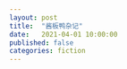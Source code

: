 ```yaml
---
layout: post
title:  "酱板鸭杂记"
date:   2021-04-01 10:00:00
published: false
categories: fiction
---
```


<!--

做法一
选鸭：制板鸭的原料鸭愈肥愈好，并以未生蛋和未换毛者为佳。
腌制：
酱板鸭
酱板鸭
1：杀鸭退毛，去内脏，宰去翅尖，鸭脚，从胸脯剖开洗净，再吊起滴干水份。
2：擦盐。将精盐于锅中炒干，并加入0.125%的茴香，炒至水气蒸发后，取出磨细。其后将鸭称重，用其重的6.25%的干盐。将盐的3/4从颈部切口中装入，反复翻揉，务使盐均匀地粘满腹腔各部。其&frac14;的盐擦于体外，应以胸肌、小腿肌和口腔为主。擦盐后依次码在缸中，经盐渍12小时后取出，提起后翅，撑开肛门，使腔中盐水全部流出，这称为扣卤。然后再叠于缸中，经8小时左右进行第二次扣卤。
3：复腌。第二次扣卤后，把花椒，五香粉，白糖混合均匀，抹在鸭子身上，肉厚处多抹。南京风味的应抹上甜面酱，湖南风味的加上辣椒粉，然后置缸内腓渍十个小时，中间翻一次，如果鸭大，腌的时间更长。
4：鸭子出缸后吊起滴干盐水，用热纱布把鸭子身内处擦干，再用两根篾架成十字形撑于鸭子腹中，压成板状，晾干水分。
5：用谷草引火，撒上糠壳，待初烧青烟散去，将鸭子反复熏烘至金黄色即成。这一步另外一种方法是烤。
做法二
主料
鸭肉1只
辅料
酱板鸭
酱板鸭
食盐30克、冰糖5块、姜3片、八角适量、花椒适量、桂皮适量、干辣椒适量、老抽1勺、甜面酱3勺、蜂蜜1勺、香叶适量、陈皮适量、肉豆蔻适量、甘草适量、丁香适量、茴香籽适量、芝麻油3勺
步骤
1.鸭子最好从背部开膛，收拾干净，剁去鸭脚。我跟杀鸭子的师傅说要把背部剁开，结果人家一刀下去，连腹部也给剁开了，只有一点皮连着，后来洗的时候皮彻底断开，成两个半只鸭了
2.鸭子完全沥干水后抹盐，里外都要抹均匀，我这次买的鸭子较小，大约用30克盐，如果是5斤左右的鸭子，建议用40克盐
3.抹老抽，里外都要抹到，老抽主要是为了上色，然后再抹姜末，去腥。然后用密实袋封好，放冰箱腌制24小时
4.准备好卤制用的香料，分别有花椒、八角、桂皮、香叶、辣椒、陈皮、豆蔻、甘草、丁香、小茴香和沙仁。所有小粒香料装入香料盒
5.鸭子从冰箱取出后，抹去上面的姜末，放入预热190度的烤箱烤30分钟，大鸭子可以多烤约10分钟。中间约20分钟的时候，取出刷蜂蜜一次，再继续烤到时间
6.烤鸭子的时候，烧一锅水，放入步骤4的香料、一勺甜面酱、盐、生抽、老抽、一小块冰糖，煮约15分钟，鸭子烤好后立即放入沸腾的卤锅中，关小火，卤约15分钟，关火再焖15分钟，取出放烤网上全身抹上一层薄薄的麻油，风干约15个小时以上。吃的时候直接斩块即可
烹饪技巧
1、这道酱板鸭纯属试验产品，还有许多可以改进的地方：一开始腌制时，可以加入花椒粒和辣椒段，进一步增加麻辣味，不过要注意的是烤前要抹干净，以免烤制的时候容易烤焦，姜也可以切丝更容易去掉。
2、冰糖和蜂蜜一定不要省，一是上色更漂亮，二是中和强刺激的咸辣味，咸中带甘。
3、卤制用的香料可以在中药店配到，如果不齐也没关系，有多少用多少即可。
4、除了辣椒和花椒可以根据自己能接受的麻辣度掌握用量外，其他香料的量宜少不宜多，以免香料味过重，抢去鸭子的香味。
5、因为鸭子是经过烤制的，后面卤的时间不要过长，熟透即可。
6、鸭子经过长时间腌制，味道已经完全进到骨子里，在卤汁里浸泡时间也不宜过长，避免香料味过重。
7、风干的程序很重要，经风干后的鸭子风味更浓郁，更有嚼头。
8、最后我发现鸭子给剁成两半是歪打正着，哈哈，家里烤箱和锅都不够大，整只还真有点麻烦。对了，如果您是用整只鸭的话，要加一个压制的步骤，就是在步骤3腌制后，步骤5烤之前，把开膛的鸭子用重物压约3小时，然后再用两根筷子呈十字交叉撑在鸭子的胸膛上，使鸭子保持平整
营养价值编辑
鸭肉的营养价值很高，属凉性，科学的食用具有滋润养胃，平
酱板鸭
酱板鸭
肝去火，健体美颜，益气养血，除湿去烦，开胃健脾，醒目安神，活血化淤，兹阴益肾之功效，深受人们青睐，酱板鸭即可作为休闲小吃，又可作为洒席上的特色菜肴，开袋即食可品尝冷食的鲜美，加热可享受传统热食的风味，是四季养生保健、宴请宾朋尝鲜、走亲访友馈赠、看望病人、孝敬长辈的首选上乘美食佳肴。
调酱汤编辑
中药配方：安息香18克、花椒100克、丁香10克、干草19克、砂仁19克、黑胡椒25克、当归5克、香叶13克、白蔻18克、桂圆25克、草果30克、白果10克、山奈15克、草寇14克、茴香35克、木香10克、参10克、大料50克、桂皮35克、良姜50克、白胡椒20克、辛夷15克、筚拨5克、陈皮30克。(一定要按比例不要乱来，打个比方中医如果给人家抓药乱抓一通那是什么效果？)
辅料编辑
100斤生货，放盐1000克，味素300克，大酱200克，大蒜30克，糖约500克，蜂蜜100克，树椒150克，红曲米150克药料3天更换一次。调卤水：100斤水放老母鸡3只，猪肉皮3斤，猪前腿骨20斤。全部切块大火烧开10分钟，改小火12小时成奶白色(剩汤的三分之一)调老油：锅中加老汤(一般老师傅那里有)，倒入辣椒片，色拉油1500克煮沸15分钟过滤到卤水。
工艺流程：中药浸泡30分钟打包入酱缸煮开10分钟放鸭子半成品用篦子压好再煮开30分钟下蜂蜜味素;离火焖半个小时出锅。
临吃时洗净鸭子，上笼蒸熟，取出刷上麻油，宰成小块装盘。有一种方法是将酱板鸭撕成小条，用来做干锅。
楚昭王时，楚国郢都宫廷里有一位名叫石纠的厨师，手艺高超，经他烹制的菜肴，精美无比，深得楚王和内臣外宾的喜爱。
石纠家住宜城蛮河岸边，家中只有六十多岁的老母独自生活。一天，石母在洗衣时不慎滑入蛮河，多亏几个放鸭人将她救起；石母上岸后就病了，又多亏乡亲们细心照料，才得好转；乡亲们又捎信到宫中，将事情告诉了石纠。
石纠是个孝子，他闻讯后急忙告假，连夜赶回家里看望母亲。对救他母亲的放鸭人和照料母亲的乡亲，他一一上门酬谢。为怕母亲再发生意外，石纠从此再不敢离家。
石纠一边照料母亲，一边谋划着为乡亲们做点什么。他见乡亲养了不少鸭子，可是鸭蛋和鸭肉都不值钱，便将自己的手艺用上了：他把在宫中酱制天鹅和禽蛋的手艺，用来加工成酱板鸭和酱蛋（松花蛋的前身），谁吃了都说好。弄到集市上去卖，很受欢迎，还能卖得好价钱。
自石纠回乡后，楚宫中的烹饪质量不如以前，楚王食欲下降。于是宫中派人寻访，找到了石纠，要他回宫去。石纠为了尽孝和报答乡亲，请求来人帮他辞掉宫中的差事，还请他带回去一些自己制作的酱鸭和酱蛋给楚王。楚王品尝后大加赞赏，对石纠孝敬老母、报答乡亲的情分，更是赞不绝口。他传令下去，将酱板鸭和酱鸭蛋赐名为“贡品酱板鸭”、“贡品酱鸭蛋”，常年生产，供应楚宫。
石纠领着乡亲们，靠着生产贡品致了富。这贡品酱板鸭、酱鸭蛋的美食和独特制作工艺，也传到了今天。-->